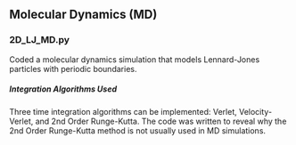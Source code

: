 ## Molecular Dynamics (MD)

### 2D_LJ_MD.py

Coded a molecular dynamics simulation that models Lennard-Jones particles with periodic boundaries. 

##### Integration Algorithms Used

Three time integration algorithms can be implemented: Verlet, Velocity-Verlet, and 2nd Order Runge-Kutta. The code was written to reveal why the 2nd Order Runge-Kutta method is not usually used in MD simulations.
